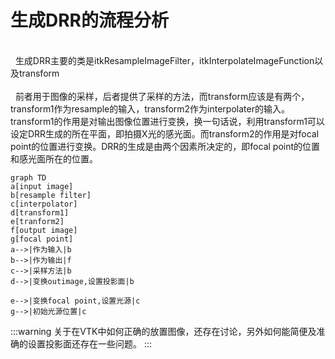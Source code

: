 # 生成DRR的流程分析
<br/>&nbsp;&nbsp;生成DRR主要的类是itkResampleImageFilter，itkInterpolateImageFunction以及transform</br> 
<br/>&nbsp;&nbsp;前者用于图像的采样，后者提供了采样的方法，而transform应该是有两个，transform1作为resample的输入，transform2作为interpolater的输入。transform1的作用是对输出图像位置进行变换，换一句话说，利用transform1可以设定DRR生成的所在平面，即拍摄X光的感光面。而transform2的作用是对focal point的位置进行变换。DRR的生成是由两个因素所决定的，即focal point的位置和感光面所在的位置。</br>
```mermaid
graph TD
a[input image]
b[resample filter]
c[interpolator]
d[transform1]
e[tranform2]
f[output image]
g[focal point]
a-->|作为输入|b
b-->|作为输出|f
c-->|采样方法|b
d-->|变换outimage,设置投影面|b

e-->|变换focal point,设置光源|c
g-->|初始光源位置|c
```
:::warning
关于在VTK中如何正确的放置图像，还存在讨论，另外如何能简便及准确的设置投影面还存在一些问题。
:::

